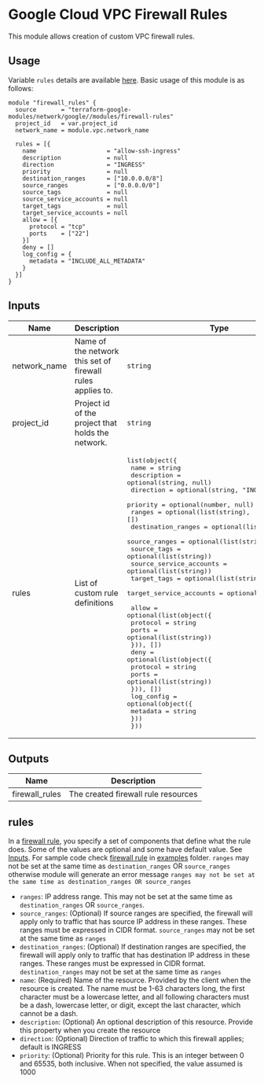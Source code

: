 # Google Cloud VPC Firewall Rules

This module allows creation of custom VPC firewall rules.

## Usage

Variable `rules` details are available [here](#rules). Basic usage of this module is as follows:

```hcl
module "firewall_rules" {
  source       = "terraform-google-modules/network/google//modules/firewall-rules"
  project_id   = var.project_id
  network_name = module.vpc.network_name

  rules = [{
    name                    = "allow-ssh-ingress"
    description             = null
    direction               = "INGRESS"
    priority                = null
    destination_ranges      = ["10.0.0.0/8"]
    source_ranges           = ["0.0.0.0/0"]
    source_tags             = null
    source_service_accounts = null
    target_tags             = null
    target_service_accounts = null
    allow = [{
      protocol = "tcp"
      ports    = ["22"]
    }]
    deny = []
    log_config = {
      metadata = "INCLUDE_ALL_METADATA"
    }
  }]
}
```

<!-- BEGINNING OF PRE-COMMIT-TERRAFORM DOCS HOOK -->
## Inputs

| Name | Description | Type | Default | Required |
|------|-------------|------|---------|:--------:|
| network\_name | Name of the network this set of firewall rules applies to. | `string` | n/a | yes |
| project\_id | Project id of the project that holds the network. | `string` | n/a | yes |
| rules | List of custom rule definitions | <pre>list(object({<br>    name                    = string<br>    description             = optional(string, null)<br>    direction               = optional(string, "INGRESS")<br>    priority                = optional(number, null)<br>    ranges                  = optional(list(string), [])<br>    destination_ranges      = optional(list(string), [])<br>    source_ranges           = optional(list(string), [])<br>    source_tags             = optional(list(string))<br>    source_service_accounts = optional(list(string))<br>    target_tags             = optional(list(string))<br>    target_service_accounts = optional(list(string))<br><br>    allow = optional(list(object({<br>      protocol = string<br>      ports    = optional(list(string))<br>    })), [])<br>    deny = optional(list(object({<br>      protocol = string<br>      ports    = optional(list(string))<br>    })), [])<br>    log_config = optional(object({<br>      metadata = string<br>    }))<br>  }))</pre> | `[]` | no |

## Outputs

| Name | Description |
|------|-------------|
| firewall\_rules | The created firewall rule resources |

<!-- END OF PRE-COMMIT-TERRAFORM DOCS HOOK -->

## rules
In a [firewall rule](https://cloud.google.com/firewall/docs/firewalls), you specify a set of components that define what the rule does. Some of the values are optional and some have default value. See [Inputs](#Inputs). For sample code check [firewall rule](https://github.com/terraform-google-modules/terraform-google-network/tree/master/examples/submodule_firewall) in [examples](https://github.com/terraform-google-modules/terraform-google-network/tree/master/examples) folder. `ranges` may not be set at the same time as `destination_ranges` OR `source_ranges` otherwise module will generate an error message `ranges may not be set at the same time as destination_ranges OR source_ranges`

- `ranges`: IP address range. This may not be set at the same time as `destination_ranges` OR `source_ranges`.
- `source_ranges`: (Optional) If source ranges are specified, the firewall will apply only to traffic that has source IP address in these ranges. These ranges must be expressed in CIDR format. `source_ranges` may not be set at the same time as `ranges`
- `destination_ranges`: (Optional) If destination ranges are specified, the firewall will apply only to traffic that has destination IP address in these ranges. These ranges must be expressed in CIDR format. `destination_ranges` may not be set at the same time as `ranges`
- `name`: (Required) Name of the resource. Provided by the client when the resource is created. The name must be 1-63 characters long, the first character must be a lowercase letter, and all following characters must be a dash, lowercase letter, or digit, except the last character, which cannot be a dash.
- `description`: (Optional) An optional description of this resource. Provide this property when you create the resource
- `direction`: (Optional) Direction of traffic to which this firewall applies; default is INGRESS
- `priority`: (Optional) Priority for this rule. This is an integer between 0 and 65535, both inclusive. When not specified, the value assumed is 1000
